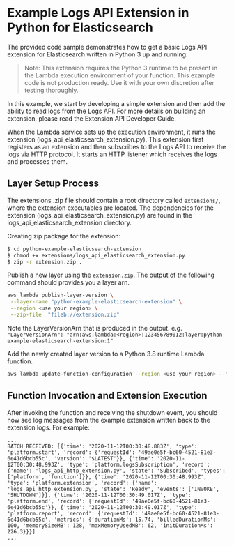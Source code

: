 # Example Logs API Extension in Python for Elasticsearch
The provided code sample demonstrates how to get a basic Logs API extension for Elasticsearch written in Python 3 up and running.

> Note: This extension requires the Python 3 runtime to be present in the Lambda execution environment of your function. This example code is not production ready. Use it with your own discretion after testing thoroughly.

In this example, we start by developing a simple extension and then add the ability to read logs from the Logs API. For more details on building an extension, please read the Extension API Developer Guide.

When the Lambda service sets up the execution environment, it runs the extension (logs_api_elasticsearch_extension.py). This extension first registers as an extension and then subscribes to the Logs API to receive the logs via HTTP protocol. It starts an HTTP listener which receives the logs and processes them.

## Layer Setup Process
The extensions .zip file should contain a root directory called `extensions/`, where the extension executables are located. The dependencies for the extension (logs_api_elasticsearch_extension.py) are found in the logs_api_elasticsearch_extension directory.

Creating zip package for the extension:
```bash
$ cd python-example-elasticsearch-extension
$ chmod +x extensions/logs_api_elasticsearch_extension.py
$ zip -r extension.zip .
```

Publish a new layer using the `extension.zip`. The output of the following command should provides you a layer arn.
```bash
aws lambda publish-layer-version \
 --layer-name "python-example-elasticsearch-extension" \
 --region <use your region> \
 --zip-file  "fileb://extension.zip"
```
Note the LayerVersionArn that is produced in the output.
e.g. `"LayerVersionArn": "arn:aws:lambda:<region>:123456789012:layer:python-example-elasticsearch-extension:1"`

Add the newly created layer version to a Python 3.8 runtime Lambda function.
```bash
aws lambda update-function-configuration --region <use your region> --function-name <your function name> --layers <LayerVersionArn from previous step>
```

## Function Invocation and Extension Execution
After invoking the function and receiving the shutdown event, you should now see log messages from the example extension written back to the extension logs. For example:
```
...
BATCH RECEIVED: [{'time': '2020-11-12T00:30:48.883Z', 'type': 'platform.start', 'record': {'requestId': '49ae0e5f-bc60-4521-81e3-6e41d6bcb55c', 'version': '$LATEST'}}, {'time': '2020-11-12T00:30:48.993Z', 'type': 'platform.logsSubscription', 'record': {'name': 'logs_api_http_extension.py', 'state': 'Subscribed', 'types': ['platform', 'function']}}, {'time': '2020-11-12T00:30:48.993Z', 'type': 'platform.extension', 'record': {'name': 'logs_api_http_extension.py', 'state': 'Ready', 'events': ['INVOKE', 'SHUTDOWN']}}, {'time': '2020-11-12T00:30:49.017Z', 'type': 'platform.end', 'record': {'requestId': '49ae0e5f-bc60-4521-81e3-6e41d6bcb55c'}}, {'time': '2020-11-12T00:30:49.017Z', 'type': 'platform.report', 'record': {'requestId': '49ae0e5f-bc60-4521-81e3-6e41d6bcb55c', 'metrics': {'durationMs': 15.74, 'billedDurationMs': 100, 'memorySizeMB': 128, 'maxMemoryUsedMB': 62, 'initDurationMs': 226.3}}}]
...
```